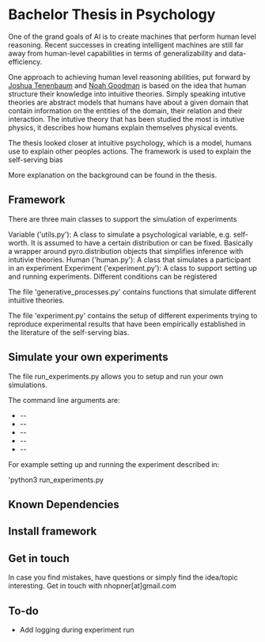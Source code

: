 # Bachelor Thesis in Psychology 

One of the grand goals of AI is to create machines that perform human level reasoning. Recent successes in creating intelligent machines are
still far away from human-level capabilities in terms of generalizability and data-efficiency.

One approach to achieving human level reasoning abilities, put forward by [Joshua Tenenbaum](http://web.mit.edu/cocosci/josh.html)
and [Noah Goodman](https://cocolab.stanford.edu/ndg.html) is based on the idea that human structure their knowledge into intuitive theories.
Simply speaking intutive theories are abstract models that humans have about a given domain that contain information
on the entities of the domain, their relation and their interaction. The intutive theory that has been studied the most is intutive physics, it describes how humans explain themselves physical events. 

The thesis looked closer at intuitive psychology, which is a model, humans use to explain other peoples actions. The framework is used to explain the self-serving bias

More explanation on the background can be found in the thesis.


## Framework 

There are three main classes to support the simulation of experiments 

Variable ('utils.py'): A class to simulate a psychological variable, e.g. self-worth. It is assumed to have a certain distribution or can be fixed. Basically a wrapper around pyro.distribution objects that simplifies inference with intutivie theories. 
Human ('human.py'): A class that simulates a participant in an experiment
Experiment ('experiment.py'): A class to support setting up and running experiments. Different conditions can be registered

The file 'generative_processes.py' contains functions that simulate different intuitive theories.  

The file 'experiment.py' contains the setup of different experiments trying to reproduce experimental results that have been
empirically established in the literature of the self-serving bias. 

## Simulate your own experiments 

The file run_experiments.py allows you to setup and run your own simulations.

The command line arguments are: 
* --
* --
* --
* --
* --

For example setting up and running the experiment described in:

'python3 run_experiments.py 

## Known Dependencies 

## Install framework

## Get in touch 

In case you find mistakes, have questions or simply find the idea/topic interesting. Get in touch with nhopner[at]gmail.com

## To-do

* Add logging during experiment run
